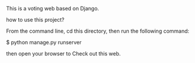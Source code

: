 This is a voting web based on Django.

how to use this project? 

From the command line, cd this directory, then run the following command:

$ python manage.py runserver

then open your browser to Check out this web.